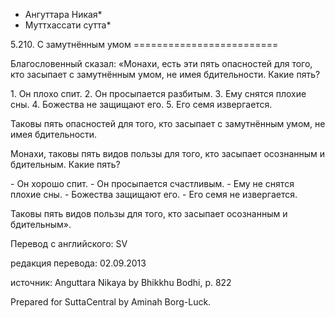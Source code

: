 * Ангуттара Никая*
* Муттхассати сутта*

5\.210\. С замутнённым умом
\=\=\=\=\=\=\=\=\=\=\=\=\=\=\=\=\=\=\=\=\=\=\=\=\=

Благословенный сказал: «Монахи, есть эти пять опасностей для того, кто засыпает с замутнённым умом, не имея бдительности\. Какие пять?

1\. Он плохо спит\.
2\. Он просыпается разбитым\.
3\. Ему снятся плохие сны\.
4\. Божества не защищают его\.
5\. Его семя извергается\.

Таковы пять опасностей для того, кто засыпает с замутнённым умом, не имея бдительности\.

Монахи, таковы пять видов пользы для того, кто засыпает осознанным и бдительным\. Какие пять?

\- Он хорошо спит\.
\- Он просыпается счастливым\.
\- Ему не снятся плохие сны\.
\- Божества защищают его\.
\- Его семя не извергается\.

Таковы пять видов пользы для того, кто засыпает осознанным и бдительным»\.

Перевод с английского: SV

редакция перевода: 02\.09\.2013

источник: Anguttara Nikaya by Bhikkhu Bodhi, p\. 822

Prepared for SuttaCentral by Aminah Borg\-Luck\.